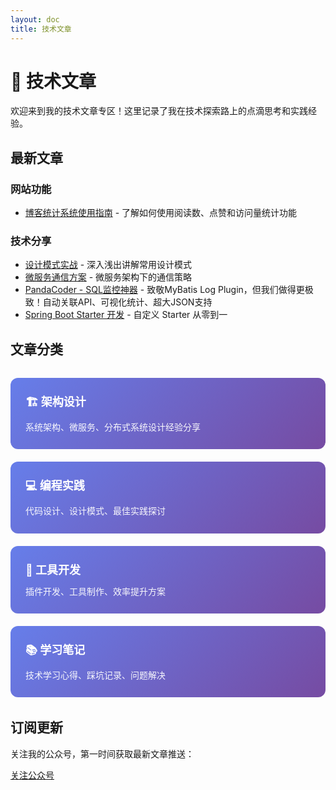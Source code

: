 ```yaml
---
layout: doc
title: 技术文章
---
```


# 📝 技术文章

欢迎来到我的技术文章专区！这里记录了我在技术探索路上的点滴思考和实践经验。

## 最新文章

### 网站功能

- [博客统计系统使用指南](./site-stats-guide.md) - 了解如何使用阅读数、点赞和访问量统计功能

### 技术分享

- [设计模式实战](./design-patterns.md) - 深入浅出讲解常用设计模式
- [微服务通信方案](./microservice-communication.md) - 微服务架构下的通信策略
- [PandaCoder - SQL监控神器](./panda-coder-intro.md) - 致敬MyBatis Log Plugin，但我们做得更极致！自动关联API、可视化统计、超大JSON支持
- [Spring Boot Starter 开发](./spring-boot-starter.md) - 自定义 Starter 从零到一

## 文章分类

<div class="article-categories">
  <div class="category-card">
    <h3>🏗️ 架构设计</h3>
    <p>系统架构、微服务、分布式系统设计经验分享</p>
  </div>
  
  <div class="category-card">
    <h3>💻 编程实践</h3>
    <p>代码设计、设计模式、最佳实践探讨</p>
  </div>
  
  <div class="category-card">
    <h3>🔧 工具开发</h3>
    <p>插件开发、工具制作、效率提升方案</p>
  </div>
  
  <div class="category-card">
    <h3>📚 学习笔记</h3>
    <p>技术学习心得、踩坑记录、问题解决</p>
  </div>
</div>

## 订阅更新

关注我的公众号，第一时间获取最新文章推送：

[关注公众号](/about/wechat)

<style scoped>
.article-categories {
  display: grid;
  grid-template-columns: repeat(auto-fit, minmax(250px, 1fr));
  gap: 20px;
  margin: 32px 0;
}

.category-card {
  padding: 24px;
  background: linear-gradient(135deg, #667eea 0%, #764ba2 100%);
  border-radius: 12px;
  color: white;
  transition: transform 0.3s ease, box-shadow 0.3s ease;
}

.category-card:hover {
  transform: translateY(-5px);
  box-shadow: 0 8px 20px rgba(102, 126, 234, 0.3);
}

.category-card h3 {
  margin: 0 0 12px 0;
  font-size: 18px;
  border: none;
  color: white;
}

.category-card p {
  margin: 0;
  font-size: 14px;
  opacity: 0.95;
  line-height: 1.6;
}

@media (max-width: 768px) {
  .article-categories {
    grid-template-columns: 1fr;
  }
}
</style>
